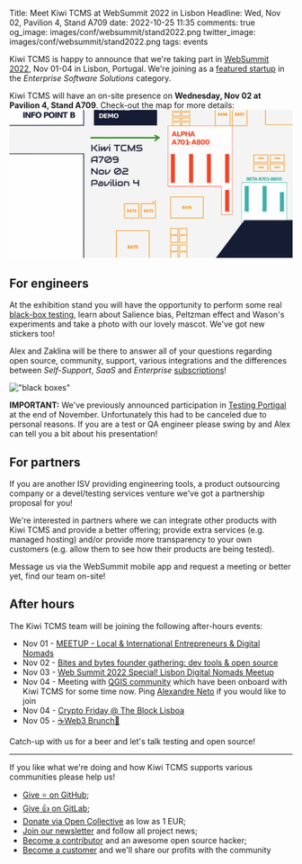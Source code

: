 Title: Meet Kiwi TCMS at WebSummit 2022 in Lisbon
Headline: Wed, Nov 02, Pavilion 4, Stand A709
date: 2022-10-25 11:35
comments: true
og_image: images/conf/websummit/stand2022.png
twitter_image: images/conf/websummit/stand2022.png
tags: events


Kiwi TCMS is happy to announce that we're taking part in
[WebSummit 2022](https://websummit.com/), Nov 01-04 in Lisbon, Portugal.
We're joining as a [featured startup](https://websummit.com/startups/featured-startups)
in the *Enterprise Software Solutions* category.

Kiwi TCMS will have an on-site presence on
**Wednesday, Nov 02 at Pavilion 4, Stand A709**. Check-out the map for more details:
![venue map](/images/conf/websummit/stand2022.png "venue map")


For engineers
-------------

At the exhibition stand you will have the opportunity to perform some real
[black-box testing]({filename}2020-10-10-black-boxes-progress-update.markdown),
learn about Salience bias, Peltzman effect and Wason's experiments and take a photo with
our lovely mascot. We've got new stickers too!

Alex and Zaklina will be there to answer all of your questions regarding
open source, community, support, various integrations and the differences between
*Self-Support*, *SaaS* and *Enterprise* [subscriptions](/#subscriptions)!

!["black boxes"](/images/conf/websummit/black_boxes.png "black boxes")


**IMPORTANT:** We've previously announced participation in
[Testing Portigal](https://testingportugal.pstqb.pt/en/) at the end of November.
Unfortunately this had to be canceled due to personal reasons. If you are a test or
QA engineer please swing by and Alex can tell you a bit about his presentation!


For partners
------------

If you are another ISV providing engineering tools, a product outsourcing company
or a devel/testing services venture we've got a partnership proposal for you!

We're interested in partners where we can integrate other products with Kiwi TCMS
and provide a better offering; provide extra services (e.g. managed hosting) and/or
provide more transparency to your own customers (e.g. allow them to see how their products
are being tested).

Message us via the WebSummit mobile app and request a meeting or better yet,
find our team on-site!


After hours
-----------

The Kiwi TCMS team will be joining the following after-hours events:

- Nov 01 - [MEETUP - Local & International Entrepreneurs & Digital Nomads](https://www.meetup.com/lagos-digital-nomads-community-meetup-group/events/289071623/)
- Nov 02 - [Bites and bytes founder gathering: dev tools & open source](https://www.meetup.com/bites-bytes/events/288577914/)
- Nov 03 - [Web Summit 2022 Special! Lisbon Digital Nomads Meetup](https://www.meetup.com/lisbon-digital-nomads/events/288840698/)
- Nov 04 - Meeting with [QGIS community](https://www.youtube.com/watch?v=Wob_L_SrEwE) which have been onboard
  with Kiwi TCMS for some time now. Ping [Alexandre Neto](https://github.com/SrNetoChan) if you would like
  to join
- Nov 04 - [Crypto Friday @ The Block Lisboa](https://www.meetup.com/theblock/events/288815979/)
- Nov 05 - [☕️Web3 Brunch🥞](https://www.meetup.com/web3-for-the-win/events/289145375/)

Catch-up with us for a beer and let's talk testing and open source!

---

If you like what we're doing and how Kiwi TCMS supports various communities
please help us!

- [Give ⭐ on GitHub](https://github.com/kiwitcms/Kiwi/stargazers);
- [Give 👍 on GitLab](https://gitlab.com/gitlab-org/gitlab/-/issues/334558);
- [Donate via Open Collective](https://opencollective.com/kiwitcms/donate) as low as 1 EUR;
- [Join our newsletter](https://kiwitcms.us17.list-manage.com/subscribe/post?u=9b57a21155a3b7c655ae8f922&id=c970a37581)
  and follow all project news;
- [Become a contributor](https://kiwitcms.readthedocs.io/en/latest/contribution.html) and an awesome open source hacker;
- [Become a customer](/#subscriptions) and we'll share our profits with the community
